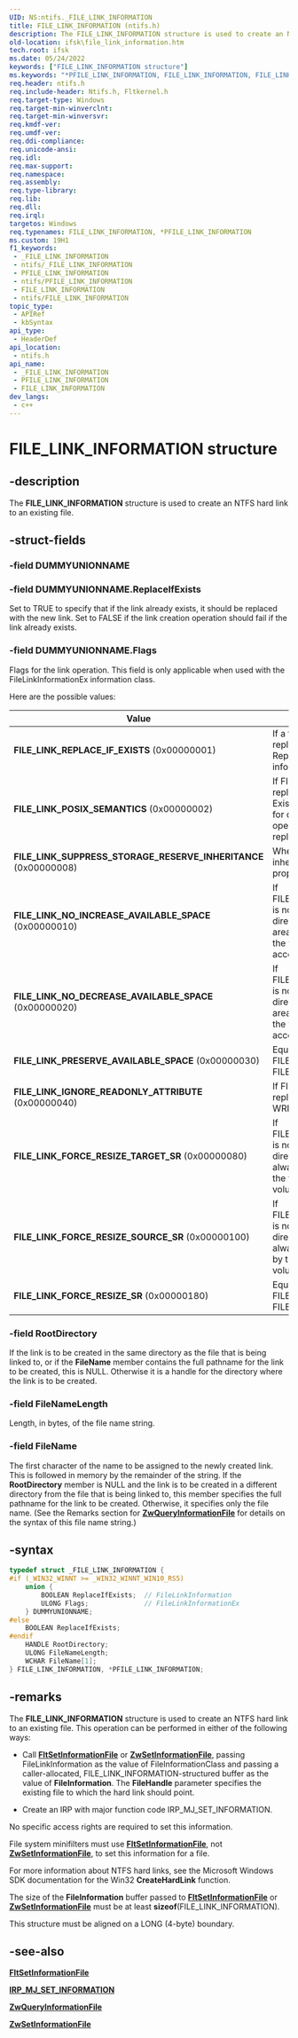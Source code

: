 ```yaml
---
UID: NS:ntifs._FILE_LINK_INFORMATION
title: FILE_LINK_INFORMATION (ntifs.h)
description: The FILE_LINK_INFORMATION structure is used to create an NTFS hard link to an existing file.
old-location: ifsk\file_link_information.htm
tech.root: ifsk
ms.date: 05/24/2022
keywords: ["FILE_LINK_INFORMATION structure"]
ms.keywords: "*PFILE_LINK_INFORMATION, FILE_LINK_INFORMATION, FILE_LINK_INFORMATION structure [Installable File System Drivers], PFILE_LINK_INFORMATION, PFILE_LINK_INFORMATION structure pointer [Installable File System Drivers], _FILE_LINK_INFORMATION, fileinformationstructures_6702855e-5076-41aa-a6c8-e9569c782646.xml, ifsk.file_link_information, ntifs/FILE_LINK_INFORMATION, ntifs/PFILE_LINK_INFORMATION"
req.header: ntifs.h
req.include-header: Ntifs.h, Fltkernel.h
req.target-type: Windows
req.target-min-winverclnt: 
req.target-min-winversvr: 
req.kmdf-ver: 
req.umdf-ver: 
req.ddi-compliance: 
req.unicode-ansi: 
req.idl: 
req.max-support: 
req.namespace: 
req.assembly: 
req.type-library: 
req.lib: 
req.dll: 
req.irql: 
targetos: Windows
req.typenames: FILE_LINK_INFORMATION, *PFILE_LINK_INFORMATION
ms.custom: 19H1
f1_keywords:
 - _FILE_LINK_INFORMATION
 - ntifs/_FILE_LINK_INFORMATION
 - PFILE_LINK_INFORMATION
 - ntifs/PFILE_LINK_INFORMATION
 - FILE_LINK_INFORMATION
 - ntifs/FILE_LINK_INFORMATION
topic_type:
 - APIRef
 - kbSyntax
api_type:
 - HeaderDef
api_location:
 - ntifs.h
api_name:
 - _FILE_LINK_INFORMATION
 - PFILE_LINK_INFORMATION
 - FILE_LINK_INFORMATION
dev_langs:
 - c++
---
```


# FILE_LINK_INFORMATION structure

## -description

The **FILE_LINK_INFORMATION** structure is used to create an NTFS hard link to an existing file.

## -struct-fields

### -field DUMMYUNIONNAME

### -field DUMMYUNIONNAME.ReplaceIfExists

Set to TRUE to specify that if the link already exists, it should be replaced with the new link. Set to FALSE if the link creation operation should fail if the link already exists.

### -field DUMMYUNIONNAME.Flags

Flags for the link operation. This field is only applicable when used with the FileLinkInformationEx information class.

Here are the possible values:

| Value | Meaning |
| ----- | ------- |
| **FILE_LINK_REPLACE_IF_EXISTS** (0x00000001) | If a file with the given name already exists, it should be replaced with the new link.  Equivalent to the ReplaceIfExists field used with the FileLinkInformation information class. |
| **FILE_LINK_POSIX_SEMANTICS** (0x00000002) | If FILE_LINK_REPLACE_IF_EXISTS is also specified, allow replacing a file even if there are existing handles to it.  Existing handles to the replaced file continue to be valid for operations such as read and write.  Any subsequent opens of the target name will open the new link, not the replaced file. |
| **FILE_LINK_SUPPRESS_STORAGE_RESERVE_INHERITANCE** (0x00000008) | When creating a link in a new directory, suppress any inheritance rules related to the storage reserve ID property of the file. |
| **FILE_LINK_NO_INCREASE_AVAILABLE_SPACE** (0x00000010) | If FILE_LINK_SUPPRESS_STORAGE_RESERVE_INHERITANCE is not also specified, when creating a link in a new directory, automatically resize affected storage reserve areas as needed to prevent the user visible free space on the volume from increasing.  Requires manage volume access. |
| **FILE_LINK_NO_DECREASE_AVAILABLE_SPACE** (0x00000020) | If FILE_LINK_SUPPRESS_STORAGE_RESERVE_INHERITANCE is not also specified, when creating a link in a new directory, automatically resize affected storage reserve areas as needed to prevent the user visible free space on the volume from decreasing.  Requires manage volume access. |
| **FILE_LINK_PRESERVE_AVAILABLE_SPACE** (0x00000030) | Equivalent to specifying both FILE_LINK_NO_INCREASE_AVAILABLE_SPACE and FILE_LINK_NO_DECREASE_AVAILABLE_SPACE. |
| **FILE_LINK_IGNORE_READONLY_ATTRIBUTE** (0x00000040) | If FILE_LINK_REPLACE_IF_EXISTS is also specified, allow replacing a file even if it is read-only.  Requires WRITE_ATTRIBUTES access to the replaced file. |
| **FILE_LINK_FORCE_RESIZE_TARGET_SR** (0x00000080) | If FILE_LINK_SUPPRESS_STORAGE_RESERVE_INHERITANCE is not also specified, when creating a link in a new directory that is part of a different storage reserve area, always grow the target directory's storage reserve area by the full size of the file being linked.  Requires manage volume access. |
| **FILE_LINK_FORCE_RESIZE_SOURCE_SR** (0x00000100) | If FILE_LINK_SUPPRESS_STORAGE_RESERVE_INHERITANCE is not also specified, when creating a link in a new directory that is part of a different storage reserve area, always shrink the source directory's storage reserve area by the full size of the file being linked.  Requires manage volume access. |
| **FILE_LINK_FORCE_RESIZE_SR** (0x00000180) | Equivalent to specifying both FILE_LINK_FORCE_RESIZE_TARGET_SR and FILE_LINK_FORCE_RESIZE_SOURCE_SR. |

### -field RootDirectory

If the link is to be created in the same directory as the file that is being linked to, or if the **FileName** member contains the full pathname for the link to be created, this is NULL. Otherwise it is a handle for the directory where the link is to be created.

### -field FileNameLength

Length, in bytes, of the file name string.

### -field FileName

The first character of the name to be assigned to the newly created link. This is followed in memory by the remainder of the string. If the **RootDirectory** member is NULL and the link is to be created in a different directory from the file that is being linked to, this member specifies the full pathname for the link to be created. Otherwise, it specifies only the file name. (See the Remarks section for [**ZwQueryInformationFile**](nf-ntifs-ntqueryinformationfile.md) for details on the syntax of this file name string.)

## -syntax

```cpp
typedef struct _FILE_LINK_INFORMATION {
#if (_WIN32_WINNT >= _WIN32_WINNT_WIN10_RS5)
    union {
        BOOLEAN ReplaceIfExists;  // FileLinkInformation
        ULONG Flags;              // FileLinkInformationEx
    } DUMMYUNIONNAME;
#else
    BOOLEAN ReplaceIfExists;
#endif
    HANDLE RootDirectory;
    ULONG FileNameLength;
    WCHAR FileName[1];
} FILE_LINK_INFORMATION, *PFILE_LINK_INFORMATION;

```

## -remarks

The **FILE_LINK_INFORMATION** structure is used to create an NTFS hard link to an existing file. This operation can be performed in either of the following ways:

* Call [**FltSetInformationFile**](../fltkernel/nf-fltkernel-fltsetinformationfile.md) or [**ZwSetInformationFile**](nf-ntifs-ntsetinformationfile.md), passing FileLinkInformation as the value of FileInformationClass and passing a caller-allocated, FILE_LINK_INFORMATION-structured buffer as the value of **FileInformation**. The **FileHandle** parameter specifies the existing file to which the hard link should point.

* Create an IRP with major function code IRP_MJ_SET_INFORMATION.

No specific access rights are required to set this information.

File system minifilters must use [**FltSetInformationFile**](../fltkernel/nf-fltkernel-fltsetinformationfile.md), not [**ZwSetInformationFile**](nf-ntifs-ntsetinformationfile.md), to set this information for a file.

For more information about NTFS hard links, see the Microsoft Windows SDK documentation for the Win32 **CreateHardLink** function.

The size of the **FileInformation** buffer passed to [**FltSetInformationFile**](../fltkernel/nf-fltkernel-fltsetinformationfile.md) or [**ZwSetInformationFile**](nf-ntifs-ntsetinformationfile.md) must be at least **sizeof**(FILE_LINK_INFORMATION).

This structure must be aligned on a LONG (4-byte) boundary.

## -see-also

[**FltSetInformationFile**](../fltkernel/nf-fltkernel-fltsetinformationfile.md)

[**IRP_MJ_SET_INFORMATION**](/windows-hardware/drivers/ifs/irp-mj-set-information)

[**ZwQueryInformationFile**](nf-ntifs-ntqueryinformationfile.md)

[**ZwSetInformationFile**](nf-ntifs-ntsetinformationfile.md)
